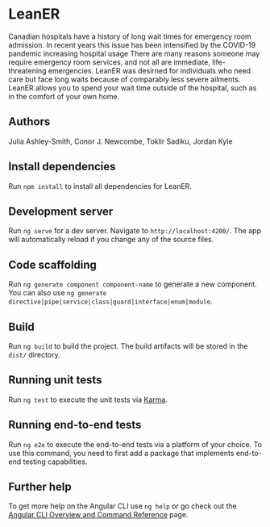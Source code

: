 # LeanER

Canadian hospitals have a history of long wait times for emergency room admission. In recent years this issue has been intensified by the COVID-19 pandemic increasing hospital usage There are many reasons someone may require emergency room services, and not all are immediate, life-threatening emergencies. LeanER was desirned for individuals who need care but face long waits because of comparably less severe ailments. LeanER allows you to spend your wait time outside of the hospital, such as in the comfort of your own home.

## Authors

Julia Ashley-Smith, Conor J. Newcombe, Toklir Sadiku, Jordan Kyle

## Install dependencies

Run `npm install` to install all dependencies for LeanER.

## Development server

Run `ng serve` for a dev server. Navigate to `http://localhost:4200/`. The app will automatically reload if you change any of the source files.

## Code scaffolding

Run `ng generate component component-name` to generate a new component. You can also use `ng generate directive|pipe|service|class|guard|interface|enum|module`.

## Build

Run `ng build` to build the project. The build artifacts will be stored in the `dist/` directory.

## Running unit tests

Run `ng test` to execute the unit tests via [Karma](https://karma-runner.github.io).

## Running end-to-end tests

Run `ng e2e` to execute the end-to-end tests via a platform of your choice. To use this command, you need to first add a package that implements end-to-end testing capabilities.

## Further help

To get more help on the Angular CLI use `ng help` or go check out the [Angular CLI Overview and Command Reference](https://angular.io/cli) page.
